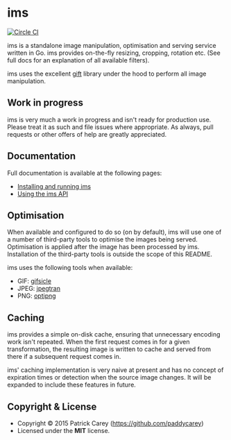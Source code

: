 ims
===

[![Circle CI](https://circleci.com/gh/paddycarey/ims.svg?style=svg)](https://circleci.com/gh/paddycarey/ims)

ims is a standalone image manipulation, optimisation and serving service
written in Go. ims provides on-the-fly resizing, cropping, rotation etc. (See
full docs for an explanation of all available filters).

ims uses the excellent [gift](https://github.com/disintegration/gift) library
under the hood to perform all image manipulation.


## Work in progress

ims is very much a work in progress and isn't ready for production use. Please
treat it as such and file issues where appropriate. As always, pull requests or
other offers of help are greatly appreciated.


## Documentation

Full documentation is available at the following pages:

- [Installing and running ims](docs/install.md)
- [Using the ims API](docs/usage.md)


## Optimisation

When available and configured to do so (on by default), ims will use one of a
number of third-party tools to optimise the images being served. Optimisation
is applied after the image has been processed by ims. Installation of the
third-party tools is outside the scope of this README.

ims uses the following tools when available:

- GIF: [gifsicle](http://www.lcdf.org/gifsicle/)
- JPEG: [jpegtran](http://jpegclub.org/jpegtran/)
- PNG: [optipng](http://optipng.sourceforge.net/)


## Caching

ims provides a simple on-disk cache, ensuring that unnecessary encoding work
isn't repeated. When the first request comes in for a given transformation, the
resulting image is written to cache and served from there if a subsequent
request comes in.

ims' caching implementation is very naive at present and has no concept of
expiration times or detection when the source image changes. It will be
expanded to include these features in future.


## Copyright & License

- Copyright © 2015 Patrick Carey (https://github.com/paddycarey)
- Licensed under the **MIT** license.
